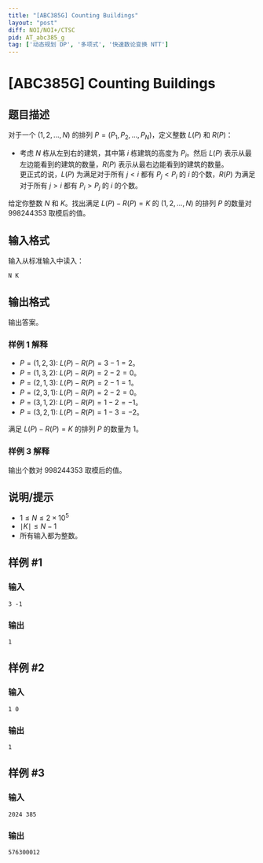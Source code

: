 ```yaml
---
title: "[ABC385G] Counting Buildings"
layout: "post"
diff: NOI/NOI+/CTSC
pid: AT_abc385_g
tag: ['动态规划 DP', '多项式', '快速数论变换 NTT']
---
```


# [ABC385G] Counting Buildings

## 题目描述

对于一个 $(1,2,\dots,N)$ 的排列 $P=(P_1,P_2,\dots,P_N)$，定义整数 $L(P)$ 和 $R(P)$：

-   考虑 $N$ 栋从左到右的建筑，其中第 $i$ 栋建筑的高度为 $P_i$。然后 $L(P)$ 表示从最左边能看到的建筑的数量，$R(P)$ 表示从最右边能看到的建筑的数量。  
    更正式的说，$L(P)$ 为满足对于所有 $j<i$ 都有 $P_j<P_i$ 的 $i$ 的个数，$R(P)$ 为满足对于所有 $j>i$ 都有 $P_i>P_j$ 的 $i$ 的个数。

给定你整数 $N$ 和 $K$。找出满足 $L(P)-R(P)=K$ 的 $(1,2,\dots,N)$ 的排列 $P$ 的数量对 $998244353$ 取模后的值。

## 输入格式

输入从标准输入中读入：

```
N K
```

## 输出格式

输出答案。

### 样例 1 解释

-   $P=(1,2,3)$: $L(P)-R(P)=3-1=2$。
-   $P=(1,3,2)$: $L(P)-R(P)=2-2=0$。
-   $P=(2,1,3)$: $L(P)-R(P)=2-1=1$。
-   $P=(2,3,1)$: $L(P)-R(P)=2-2=0$。
-   $P=(3,1,2)$: $L(P)-R(P)=1-2=-1$。
-   $P=(3,2,1)$: $L(P)-R(P)=1-3=-2$。

满足 $L(P)-R(P)=K$ 的排列 $P$ 的数量为 $1$。

### 样例 3 解释

输出个数对 $998244353$ 取模后的值。

## 说明/提示

- $1\le N\le 2\times 10^5$
- $\mid K\mid\le N-1$
- 所有输入都为整数。

## 样例 #1

### 输入

```
3 -1
```

### 输出

```
1
```

## 样例 #2

### 输入

```
1 0
```

### 输出

```
1
```

## 样例 #3

### 输入

```
2024 385
```

### 输出

```
576300012
```


